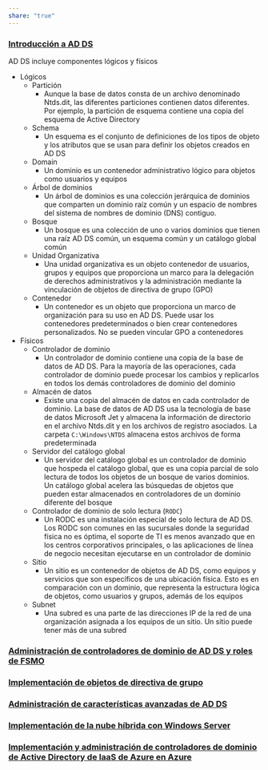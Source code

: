 ```yaml
---
share: "true"
---
```

### [Introducción a AD DS](https://learn.microsoft.com/es-es/training/modules/introduction-to-ad-ds/)
AD DS incluye componentes lógicos y físicos
* Lógicos
  * Partición
	  * ​Aunque la base de datos consta de un archivo denominado Ntds.dit, las diferentes particiones contienen datos diferentes. Por ejemplo, la partición de esquema contiene una copia del esquema de Active Directory
  * Schema
	  * Un esquema es el conjunto de definiciones de los tipos de objeto y los atributos que se usan para definir los objetos creados en AD DS
  * Domain
	  * Un dominio es un contenedor administrativo lógico para objetos como usuarios y equipos
  * Árbol de dominios
	  * Un árbol de dominios es una colección jerárquica de dominios que comparten un dominio raíz común y un espacio de nombres del sistema de nombres de dominio (DNS) contiguo.
  * Bosque
	  * Un bosque es una colección de uno o varios dominios que tienen una raíz AD DS común, un esquema común y un catálogo global común
  * Unidad Organizativa
	  * Una unidad organizativa es un objeto contenedor de usuarios, grupos y equipos que proporciona un marco para la delegación de derechos administrativos y la administración mediante la vinculación de objetos de directiva de grupo (GPO)
  * Contenedor
	  * Un contenedor es un objeto que proporciona un marco de organización para su uso en AD DS. Puede usar los contenedores predeterminados o bien crear contenedores personalizados. No se pueden vincular GPO a contenedores
* Físicos
	* Controlador de dominio
		* Un controlador de dominio contiene una copia de la base de datos de AD DS. Para la mayoría de las operaciones, cada controlador de dominio puede procesar los cambios y replicarlos en todos los demás controladores de dominio del dominio
	* Almacén de datos
		* Existe una copia del almacén de datos en cada controlador de dominio. La base de datos de AD DS usa la tecnología de base de datos Microsoft Jet y almacena la información de directorio en el archivo Ntds.dit y en los archivos de registro asociados. La carpeta `C:\Windows\NTDS` almacena estos archivos de forma predeterminada
	* Servidor del catálogo global
		* Un servidor del catálogo global es un controlador de dominio que hospeda el catálogo global, que es una copia parcial de solo lectura de todos los objetos de un bosque de varios dominios. Un catálogo global acelera las búsquedas de objetos que pueden estar almacenados en controladores de un dominio diferente del bosque
	* Controlador de dominio de solo lectura (`RODC`)
		* Un RODC es una instalación especial de solo lectura de AD DS. Los RODC son comunes en las sucursales donde la seguridad física no es óptima, el soporte de TI es menos avanzado que en los centros corporativos principales, o las aplicaciones de línea de negocio necesitan ejecutarse en un controlador de dominio
	* Sitio
		* Un sitio es un contenedor de objetos de AD DS, como equipos y servicios que son específicos de una ubicación física. Esto es en comparación con un dominio, que representa la estructura lógica de objetos, como usuarios y grupos, además de los equipos
	* Subnet
		* Una subred es una parte de las direcciones IP de la red de una organización asignada a los equipos de un sitio. Un sitio puede tener más de una subred

### [Administración de controladores de dominio de AD DS y roles de FSMO](https://learn.microsoft.com/es-es/training/modules/manage-active-directory-domain-services-flexible-single-master-operation-roles/)

### [Implementación de objetos de directiva de grupo](https://learn.microsoft.com/es-es/training/modules/implement-group-policy-objects/)

### [Administración de características avanzadas de AD DS](https://learn.microsoft.com/es-es/training/modules/manage-advanced-features-of-ad-ds/)

### [Implementación de la nube híbrida con Windows Server](https://learn.microsoft.com/es-es/training/modules/implement-hybrid-identity-windows-server/)

### [Implementación y administración de controladores de dominio de Active Directory de IaaS de Azure en Azure](https://learn.microsoft.com/es-es/training/modules/deploy-manage-azure-iaas-active-directory-domain-controllers-azure/)

